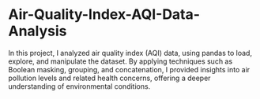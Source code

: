 # Air-Quality-Index-AQI-Data-Analysis
In this project, I analyzed air quality index (AQI) data, using pandas to load, explore, and manipulate the dataset. By applying techniques such as Boolean masking, grouping, and concatenation, I provided insights into air pollution levels and related health concerns, offering a deeper understanding of environmental conditions.
